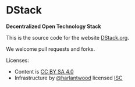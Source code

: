 # DStack
**Decentralized Open Technology Stack**

This is the source code for the website [DStack.org](http://www.dstack.org).

We welcome pull requests and forks. 

Licenses: 

  - Content is [CC BY SA 4.0](http://creativecommons.org/licenses/by-sa/4.0/)
  - Infrastructure by [@harlantwood](https://github.com/harlantwood) licensed [ISC](http://opensource.org/licenses/ISC)
